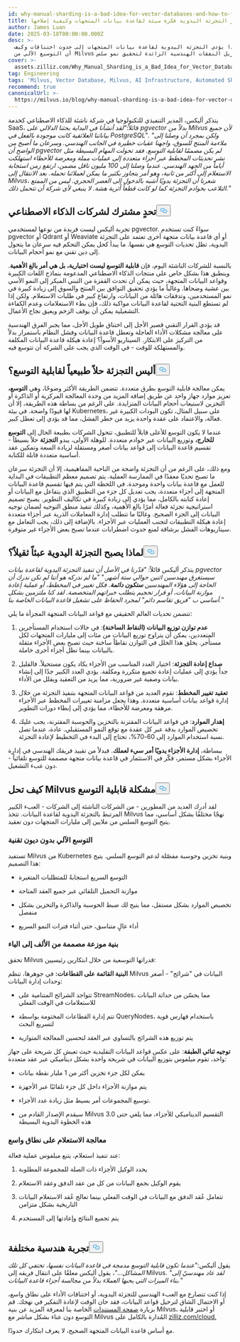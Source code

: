 ```yaml
---
id: why-manual-sharding-is-a-bad-idea-for-vector-databases-and-how-to-fix-it.md
title: لماذا يعتبر التجزئة اليدوية فكرة سيئة لقاعدة بيانات المتجهات وكيفية إصلاحها
author: James Luan
date: 2025-03-18T00:00:00.000Z
desc: >-
  اكتشف لماذا يؤدي التجزئة اليدوية لقاعدة بيانات المتجهات إلى حدوث اختناقات وكيف
  أن التوسيع الآلي من Milvus يزيل النفقات الهندسية الزائدة لتحقيق نمو سلس.
cover: >-
  assets.zilliz.com/Why_Manual_Sharding_is_a_Bad_Idea_for_Vector_Database_And_How_to_Fix_It_1_968a5be504.png
tag: Engineering
tags: 'Milvus, Vector Database, Milvus, AI Infrastructure, Automated Sharding'
recommend: true
canonicalUrl: >-
  https://milvus.io/blog/why-manual-sharding-is-a-bad-idea-for-vector-databases-and-how-to-fix-it.md
---
```

<p>يتذكر أليكس، المدير التنفيذي للتكنولوجيا في شركة ناشئة للذكاء الاصطناعي كخدمة SaaS، قائلاً:<em>"لقد أنشأنا في البداية بحثنا الدلالي على pgvector بدلاً من Milvus لأن جميع بياناتنا العلائقية كانت موجودة بالفعل في PostgreSQL"</em>. <em>"ولكن بمجرد أن وصلنا إلى ملاءمة المنتج للسوق، واجهنا عقبات خطيرة في الجانب الهندسي. وسرعان ما أصبح من الواضح أن pgvector لم يكن مصممًا لقابلية التوسع. فقد تحولت المهام البسيطة مثل نشر تحديثات المخطط عبر أجزاء متعددة إلى عمليات مملة ومعرضة للأخطاء استهلكت أياماً من الجهد الهندسي. عندما وصلنا إلى 100 مليون ناقل مضمن، ارتفع زمن استجابة الاستعلام إلى أكثر من ثانية، وهو أمر يتجاوز بكثير ما يمكن لعملائنا تحمله. بعد الانتقال إلى Milvus، شعرنا أن التجزئة يدويًا أشبه بالدخول إلى العصر الحجري. ليس من الممتع التلاعب بخوادم التجزئة كما لو كانت قطعاً أثرية هشة. لا ينبغي لأي شركة أن تتحمل ذلك."</em></p>
<h2 id="A-Common-Challenge-for-AI-Companies" class="common-anchor-header">تحدٍ مشترك لشركات الذكاء الاصطناعي<button data-href="#A-Common-Challenge-for-AI-Companies" class="anchor-icon" translate="no">
      <svg translate="no"
        aria-hidden="true"
        focusable="false"
        height="20"
        version="1.1"
        viewBox="0 0 16 16"
        width="16"
      >
        <path
          fill="#0092E4"
          fill-rule="evenodd"
          d="M4 9h1v1H4c-1.5 0-3-1.69-3-3.5S2.55 3 4 3h4c1.45 0 3 1.69 3 3.5 0 1.41-.91 2.72-2 3.25V8.59c.58-.45 1-1.27 1-2.09C10 5.22 8.98 4 8 4H4c-.98 0-2 1.22-2 2.5S3 9 4 9zm9-3h-1v1h1c1 0 2 1.22 2 2.5S13.98 12 13 12H9c-.98 0-2-1.22-2-2.5 0-.83.42-1.64 1-2.09V6.25c-1.09.53-2 1.84-2 3.25C6 11.31 7.55 13 9 13h4c1.45 0 3-1.69 3-3.5S14.5 6 13 6z"
        ></path>
      </svg>
    </button></h2><p>تجربة أليكس ليست فريدة من نوعها لمستخدمي pgvector. سواءً كنت تستخدم pgvector أو Qdrant أو Weaviate أو أي قاعدة بيانات متجهة أخرى تعتمد على التجزئة اليدوية، تظل تحديات التوسع هي نفسها. ما يبدأ كحل يمكن التحكم فيه سرعان ما يتحول إلى دين تقني مع نمو أحجام البيانات.</p>
<p>بالنسبة للشركات الناشئة اليوم، فإن <strong>قابلية التوسع ليست اختيارية، بل هي أمر بالغ الأهمية</strong>. وينطبق هذا بشكل خاص على منتجات الذكاء الاصطناعي المدعومة بنماذج اللغات الكبيرة وقواعد البيانات المتجهة، حيث يمكن أن تحدث القفزة من التبني المبكر إلى النمو الأسي بين عشية وضحاها. وغالباً ما يؤدي تحقيق التوافق بين المنتج والسوق إلى زيادة كبيرة في نمو المستخدمين، وتدفقات هائلة من البيانات، وارتفاع كبير في طلبات الاستعلام. ولكن إذا لم تستطع البنية التحتية لقاعدة البيانات مواكبة ذلك، فإن بطء الاستعلامات وعدم الكفاءة التشغيلية يمكن أن يوقف الزخم ويعيق نجاح الأعمال.</p>
<p>قد يؤدي القرار التقني قصير الأجل إلى اختناق طويل الأجل، مما يجبر الفرق الهندسية على معالجة مشكلات الأداء العاجلة وتعطل قاعدة البيانات وفشل النظام باستمرار بدلاً من التركيز على الابتكار. السيناريو الأسوأ؟ إعادة هيكلة قاعدة البيانات المكلفة والمستهلكة للوقت - في الوقت الذي يجب على الشركة أن تتوسع فيه.</p>
<h2 id="Isn’t-Sharding-a-Natural-Solution-to-Scalability" class="common-anchor-header">أليس التجزئة حلاً طبيعياً لقابلية التوسع؟<button data-href="#Isn’t-Sharding-a-Natural-Solution-to-Scalability" class="anchor-icon" translate="no">
      <svg translate="no"
        aria-hidden="true"
        focusable="false"
        height="20"
        version="1.1"
        viewBox="0 0 16 16"
        width="16"
      >
        <path
          fill="#0092E4"
          fill-rule="evenodd"
          d="M4 9h1v1H4c-1.5 0-3-1.69-3-3.5S2.55 3 4 3h4c1.45 0 3 1.69 3 3.5 0 1.41-.91 2.72-2 3.25V8.59c.58-.45 1-1.27 1-2.09C10 5.22 8.98 4 8 4H4c-.98 0-2 1.22-2 2.5S3 9 4 9zm9-3h-1v1h1c1 0 2 1.22 2 2.5S13.98 12 13 12H9c-.98 0-2-1.22-2-2.5 0-.83.42-1.64 1-2.09V6.25c-1.09.53-2 1.84-2 3.25C6 11.31 7.55 13 9 13h4c1.45 0 3-1.69 3-3.5S14.5 6 13 6z"
        ></path>
      </svg>
    </button></h2><p>يمكن معالجة قابلية التوسع بطرق متعددة. تتضمن الطريقة الأكثر وضوحًا، وهي <strong>التوسع،</strong> تعزيز موارد جهاز واحد عن طريق إضافة المزيد من وحدة المعالجة المركزية أو الذاكرة أو التخزين لاستيعاب أحجام البيانات المتزايدة. على الرغم من بساطة هذه الطريقة، إلا أن لها قيودًا واضحة. في بيئة Kubernetes، على سبيل المثال، تكون البودات الكبيرة غير فعالة، والاعتماد على عقدة واحدة يزيد من خطر الفشل، مما قد يؤدي إلى تعطل كبير.</p>
<p>عندما لا يكون التوسع للأعلى قابلاً للتطبيق، تتحول الشركات بطبيعة الحال إلى <strong>التوسع للخارج،</strong> وتوزيع البيانات عبر خوادم متعددة. للوهلة الأولى، يبدو <strong>التجزئة</strong> حلاً بسيطاً - تقسيم قاعدة البيانات إلى قواعد بيانات أصغر ومستقلة لزيادة السعة وتمكين عقد أساسية متعددة قابلة للكتابة.</p>
<p>ومع ذلك، على الرغم من أن التجزئة واضحة من الناحية المفاهيمية، إلا أن التجزئة سرعان ما تصبح تحديًا معقدًا في الممارسة العملية. يتم تصميم معظم التطبيقات في البداية للعمل مع قاعدة بيانات واحدة وموحدة. في اللحظة التي يتم فيها تقسيم قاعدة البيانات المتجهة إلى أجزاء متعددة، يجب تعديل كل جزء من التطبيق الذي يتفاعل مع البيانات أو إعادة كتابته بالكامل، مما يؤدي إلى زيادة كبيرة في تكاليف التطوير. يصبح تصميم استراتيجية تجزئة فعالة أمرًا بالغ الأهمية، وكذلك تنفيذ منطق التوجيه لضمان توجيه البيانات إلى الجزء الصحيح. وغالبًا ما تتطلب إدارة المعاملات الذرية عبر أجزاء متعددة إعادة هيكلة التطبيقات لتجنب العمليات عبر الأجزاء. بالإضافة إلى ذلك، يجب التعامل مع سيناريوهات الفشل برشاقة لمنع حدوث اضطرابات عندما تصبح بعض الأجزاء غير متوفرة.</p>
<h2 id="Why-Manual-Sharding-Becomes-a-Burden" class="common-anchor-header">لماذا يصبح التجزئة اليدوية عبئاً ثقيلاً؟<button data-href="#Why-Manual-Sharding-Becomes-a-Burden" class="anchor-icon" translate="no">
      <svg translate="no"
        aria-hidden="true"
        focusable="false"
        height="20"
        version="1.1"
        viewBox="0 0 16 16"
        width="16"
      >
        <path
          fill="#0092E4"
          fill-rule="evenodd"
          d="M4 9h1v1H4c-1.5 0-3-1.69-3-3.5S2.55 3 4 3h4c1.45 0 3 1.69 3 3.5 0 1.41-.91 2.72-2 3.25V8.59c.58-.45 1-1.27 1-2.09C10 5.22 8.98 4 8 4H4c-.98 0-2 1.22-2 2.5S3 9 4 9zm9-3h-1v1h1c1 0 2 1.22 2 2.5S13.98 12 13 12H9c-.98 0-2-1.22-2-2.5 0-.83.42-1.64 1-2.09V6.25c-1.09.53-2 1.84-2 3.25C6 11.31 7.55 13 9 13h4c1.45 0 3-1.69 3-3.5S14.5 6 13 6z"
        ></path>
      </svg>
    </button></h2><p>يتذكر أليكس قائلاً<em>: &quot;قدّرنا في الأصل أن تنفيذ التجزئة اليدوية لقاعدة بيانات pgvector سيستغرق مهندسين اثنين حوالي ستة أشهر</em>.&quot; <em>&quot;ما لم ندركه هو أننا لم نكن ندرك</em> <em>أن الحاجة إلى</em> <em> هؤلاء المهندسين</em> <strong><em>ستكون دائمة</em></strong>. <em>فكل تغيير في المخطط، أو عملية إعادة موازنة البيانات، أو قرار تحجيم يتطلب خبراتهم المتخصصة. لقد كنا ملتزمين بشكل أساسي ب &quot;فريق تقاسم دائم&quot; لمجرد الحفاظ على تشغيل قاعدة البيانات الخاصة بنا.&quot;</em></p>
<p>تتضمن تحديات العالم الحقيقي مع قواعد البيانات المتجهة المجزأة ما يلي:</p>
<ol>
<li><p><strong>عدم توازن توزيع البيانات (النقاط الساخنة)</strong>: في حالات استخدام المستأجرين المتعددين، يمكن أن يتراوح توزيع البيانات من مئات إلى مليارات المتجهات لكل مستأجر. يخلق هذا الخلل في التوازن نقاطاً ساخنة حيث تصبح بعض الأجزاء مثقلة بالبيانات بينما تظل أجزاء أخرى خاملة.</p></li>
<li><p><strong>صداع إعادة التجزئة</strong>: اختيار العدد المناسب من الأجزاء يكاد يكون مستحيلاً. فالقليل جداً يؤدي إلى عمليات إعادة تجميع متكررة ومكلفة. يؤدي العدد الكبير جدًا إلى إنشاء بيانات وصفية غير ضرورية، مما يزيد من التعقيد ويقلل من الأداء.</p></li>
<li><p><strong>تعقيد تغيير المخطط</strong>: تقوم العديد من قواعد البيانات المتجهة بتنفيذ التجزئة من خلال إدارة قواعد بيانات أساسية متعددة. وهذا يجعل مزامنة تغييرات المخطط عبر الأجزاء مرهقة ومعرضة للأخطاء، مما يؤدي إلى إبطاء دورات التطوير.</p></li>
<li><p><strong>إهدار الموارد</strong>: في قواعد البيانات المقترنة بالتخزين والحوسبة المقترنة، يجب عليك تخصيص الموارد بدقة عبر كل عقدة مع توقع النمو المستقبلي. عادة، عندما تصل نسبة استخدام الموارد إلى 60-70%، تحتاج إلى البدء في التخطيط لإعادة التجزئة.</p></li>
</ol>
<p>ببساطة، <strong>إدارة الأجزاء يدويًا أمر سيء لعملك</strong>. فبدلاً من تقييد فريقك الهندسي في إدارة الأجزاء بشكل مستمر، فكّر في الاستثمار في قاعدة بيانات متجهة مصممة للتوسع تلقائياً - دون عبء التشغيل.</p>
<h2 id="How-Milvus-Solves-the-Scalability-Problem" class="common-anchor-header">كيف تحل Milvus مشكلة قابلية التوسع<button data-href="#How-Milvus-Solves-the-Scalability-Problem" class="anchor-icon" translate="no">
      <svg translate="no"
        aria-hidden="true"
        focusable="false"
        height="20"
        version="1.1"
        viewBox="0 0 16 16"
        width="16"
      >
        <path
          fill="#0092E4"
          fill-rule="evenodd"
          d="M4 9h1v1H4c-1.5 0-3-1.69-3-3.5S2.55 3 4 3h4c1.45 0 3 1.69 3 3.5 0 1.41-.91 2.72-2 3.25V8.59c.58-.45 1-1.27 1-2.09C10 5.22 8.98 4 8 4H4c-.98 0-2 1.22-2 2.5S3 9 4 9zm9-3h-1v1h1c1 0 2 1.22 2 2.5S13.98 12 13 12H9c-.98 0-2-1.22-2-2.5 0-.83.42-1.64 1-2.09V6.25c-1.09.53-2 1.84-2 3.25C6 11.31 7.55 13 9 13h4c1.45 0 3-1.69 3-3.5S14.5 6 13 6z"
        ></path>
      </svg>
    </button></h2><p>لقد أدرك العديد من المطورين - من الشركات الناشئة إلى الشركات - العبء الكبير المرتبط بالتجزئة اليدوية لقاعدة البيانات. تتخذ Milvus نهجًا مختلفًا بشكل أساسي، مما يتيح التوسع السلس من ملايين إلى مليارات المتجهات دون تعقيد.</p>
<h3 id="Automated-Scaling-Without-the-Tech-Debt" class="common-anchor-header">التوسع الآلي بدون ديون تقنية</h3><p>تستفيد Milvus من Kubernetes وبنية تخزين وحوسبة مفصّلة لدعم التوسع السلس. يتيح هذا التصميم:</p>
<ul>
<li><p>التوسع السريع استجابةً للمتطلبات المتغيرة</p></li>
<li><p>موازنة التحميل التلقائي عبر جميع العقد المتاحة</p></li>
<li><p>تخصيص الموارد بشكل مستقل، مما يتيح لك ضبط الحوسبة والذاكرة والتخزين بشكل منفصل</p></li>
<li><p>أداء عالٍ متناسق، حتى أثناء فترات النمو السريع</p></li>
</ul>
<h3 id="Distributed-Architecture-Designed-from-the-Ground-Up" class="common-anchor-header">بنية موزعة مصممة من الألف إلى الياء</h3><p>تحقق Milvus قدراتها التوسعية من خلال ابتكارين رئيسيين:</p>
<p><strong>البنية القائمة على القطاعات:</strong> في جوهرها، تنظم Milvus البيانات في &quot;شرائح&quot; - أصغر وحدات إدارة البيانات:</p>
<ul>
<li><p>تتواجد الشرائح المتنامية على StreamNodes، مما يحسّن من حداثة البيانات للاستعلامات في الوقت الفعلي</p></li>
<li><p>تتم إدارة القطاعات المختومة بواسطة QueryNodes، باستخدام فهارس قوية لتسريع البحث</p></li>
<li><p>يتم توزيع هذه الشرائح بالتساوي عبر العقد لتحسين المعالجة المتوازية</p></li>
</ul>
<p><strong>توجيه ثنائي الطبقة</strong>: على عكس قواعد البيانات التقليدية حيث تعيش كل شريحة على جهاز واحد، تقوم ميلفوس بتوزيع البيانات في شريحة واحدة بشكل ديناميكي عبر عقد متعددة:</p>
<ul>
<li><p>يمكن لكل جزء تخزين أكثر من 1 مليار نقطة بيانات</p></li>
<li><p>يتم موازنة الأجزاء داخل كل جزء تلقائيًا عبر الأجهزة</p></li>
<li><p>توسيع المجموعات أمر بسيط مثل زيادة عدد الأجزاء.</p></li>
<li><p>سيقدم الإصدار القادم من Milvus 3.0 التقسيم الديناميكي للأجزاء، مما يلغي حتى هذه الخطوة اليدوية البسيطة</p></li>
</ul>
<h3 id="Query-Processing-at-Scale" class="common-anchor-header">معالجة الاستعلام على نطاق واسع</h3><p>عند تنفيذ استعلام، يتبع ميلفوس عملية فعالة:</p>
<ol>
<li><p>يحدد الوكيل الأجزاء ذات الصلة للمجموعة المطلوبة</p></li>
<li><p>يقوم الوكيل بجمع البيانات من كل من عقد الدفق وعقد الاستعلام</p></li>
<li><p>تتعامل عُقد الدفق مع البيانات في الوقت الفعلي بينما تعالج عُقد الاستعلام البيانات التاريخية بشكل متزامن</p></li>
<li><p>يتم تجميع النتائج وإعادتها إلى المستخدم</p></li>
</ol>
<p>
  <span class="img-wrapper">
    <img translate="no" src="https://assets.zilliz.com/Query_Processing_at_Scale_5792dc9e37.png" alt="" class="doc-image" id="" />
    <span></span>
  </span>
</p>
<h2 id="A-Different-Engineering-Experience" class="common-anchor-header">تجربة هندسية مختلفة<button data-href="#A-Different-Engineering-Experience" class="anchor-icon" translate="no">
      <svg translate="no"
        aria-hidden="true"
        focusable="false"
        height="20"
        version="1.1"
        viewBox="0 0 16 16"
        width="16"
      >
        <path
          fill="#0092E4"
          fill-rule="evenodd"
          d="M4 9h1v1H4c-1.5 0-3-1.69-3-3.5S2.55 3 4 3h4c1.45 0 3 1.69 3 3.5 0 1.41-.91 2.72-2 3.25V8.59c.58-.45 1-1.27 1-2.09C10 5.22 8.98 4 8 4H4c-.98 0-2 1.22-2 2.5S3 9 4 9zm9-3h-1v1h1c1 0 2 1.22 2 2.5S13.98 12 13 12H9c-.98 0-2-1.22-2-2.5 0-.83.42-1.64 1-2.09V6.25c-1.09.53-2 1.84-2 3.25C6 11.31 7.55 13 9 13h4c1.45 0 3-1.69 3-3.5S14.5 6 13 6z"
        ></path>
      </svg>
    </button></h2><p>يقول أليكس:<em>"عندما تكون قابلية التوسع مدمجة في قاعدة البيانات نفسها، تختفي كل تلك المشاكل..."،</em> يقول أليكس معلقًا على انتقال فريقه إلى Milvus. <em>"لقد عاد مهندسيّ إلى بناء الميزات التي يحبها العملاء بدلاً من مجالسة أجزاء قاعدة البيانات."</em></p>
<p>إذا كنت تتصارع مع العبء الهندسي للتجزئة اليدوية، أو اختناقات الأداء على نطاق واسع، أو الاحتمال الشاق لترحيل قواعد البيانات، فقد حان الوقت لإعادة التفكير في نهجك. قم بزيارة <a href="https://milvus.io/docs/overview.md#What-Makes-Milvus-so-Scalable">صفحة المستندات</a> الخاصة بنا لمعرفة المزيد عن بنية Milvus، أو اختبر قابلية التوسع دون عناء بشكل مباشر مع Milvus المُدارة بالكامل على <a href="https://zilliz.com/cloud">zilliz.com/cloud.</a></p>
<p>مع أساس قاعدة البيانات المتجهة الصحيح، لا يعرف ابتكارك حدودًا.</p>
